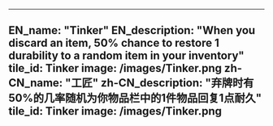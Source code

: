 ---

EN_name: "Tinker"
EN_description: "When you discard an item, 50% chance to restore 1 durability to a random item in your inventory"
tile_id: Tinker
image: /images/Tinker.png
zh-CN_name: "工匠"
zh-CN_description: "弃牌时有50%的几率随机为你物品栏中的1件物品回复1点耐久"
tile_id: Tinker
image: /images/Tinker.png
---